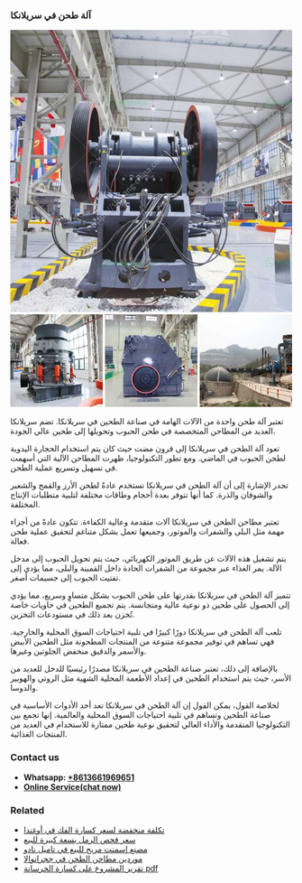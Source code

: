 <h3>آلة طحن في سريلانكا</h3><img src='1701746339.jpg' alt=''><p>تعتبر آلة طحن واحدة من الآلات الهامة في صناعة الطحين في سريلانكا. تضم سريلانكا العديد من المطاحن المتخصصة في طحن الحبوب وتحويلها إلى طحين عالي الجودة.</p><p>تعود آلة الطحن في سريلانكا إلى قرون مضت حيث كان يتم استخدام الحجارة اليدوية لطحن الحبوب في الماضي. ومع تطور التكنولوجيا، ظهرت المطاحن الآلية التي أسهمت في تسهيل وتسريع عملية الطحن.</p><p>تجدر الإشارة إلى أن آلة الطحن في سريلانكا تستخدم عادةً لطحن الأرز والقمح والشعير والشوفان والذرة. كما أنها تتوفر بعدة أحجام وطاقات مختلفة لتلبية متطلبات الإنتاج المختلفة.</p><p>تعتبر مطاحن الطحن في سريلانكا آلات متقدمة وعالية الكفاءة. تتكون عادةً من أجزاء مهمة مثل البلى والشفرات والموتور، وجميعها تعمل بشكل متناغم لتحقيق عملية طحن فعالة.</p><p>يتم تشغيل هذه الآلات عن طريق الموتور الكهربائي، حيث يتم تحويل الحبوب إلى مدخل الآلة. يمر الغذاء عبر مجموعة من الشفرات الحادة داخل القمينة والبلى، مما يؤدي إلى تفتيت الحبوب إلى جسيمات أصغر.</p><p>تتميز آلة الطحن في سريلانكا بقدرتها على طحن الحبوب بشكل متساوٍ وسريع، مما يؤدي إلى الحصول على طحين ذو نوعية عالية ومتجانسة. يتم تجميع الطحين في حاويات خاصة تُخزن بعد ذلك في مستودعات التخزين.</p><p>تلعب آلة الطحن في سريلانكا دورًا كبيرًا في تلبية احتياجات السوق المحلية والخارجية. فهي تساهم في توفير مجموعة متنوعة من المنتجات المطحونة مثل الطحين الأبيض والأسمر والدقيق منخفض الجلوتين وغيرها.</p><p>بالإضافة إلى ذلك، تعتبر صناعة الطحين في سريلانكا مصدرًا رئيسيًا للدخل للعديد من الأسر، حيث يتم استخدام الطحين في إعداد الأطعمة المحلية الشهية مثل الروتي والهوبير والدوسا.</p><p>لخلاصة القول، يمكن القول إن آلة الطحن في سريلانكا تعد أحد الأدوات الأساسية في صناعة الطحين وتساهم في تلبية احتياجات السوق المحلية والعالمية. إنها تجمع بين التكنولوجيا المتقدمة والأداء العالي لتحقيق نوعية طحين ممتازة للاستخدام في العديد من المنتجات الغذائية.</p><h3>Contact us</h3><ul><li><strong>Whatsapp:&nbsp;<a href="https://wa.me/8613661969651">+8613661969651</a></strong></li><li><a href="https://swt.shibang-china.com/?git&amp;zhl&amp;آلة طحن في سريلانكا"><strong>Online Service(chat now)</strong></a></li></ul><h3>Related</h3><ul><li><a href='تكلفة منخفضة لسعر كسارة الفك في أوغندا.md'>تكلفة منخفضة لسعر كسارة الفك في أوغندا</a></li><li><a href='سعر فحص الرمل بسعة كبيرة للبيع.md'>سعر فحص الرمل بسعة كبيرة للبيع</a></li><li><a href='مصنع إسمنت مربح للبيع في تاميل نادو.md'>مصنع إسمنت مربح للبيع في تاميل نادو</a></li><li><a href='موردين مطاحن الطحن في ججرانوالا.md'>موردين مطاحن الطحن في ججرانوالا</a></li><li><a href='تقرير المشروع على كسارة الخرسانة pdf.md'>تقرير المشروع على كسارة الخرسانة pdf</a></li></ul>